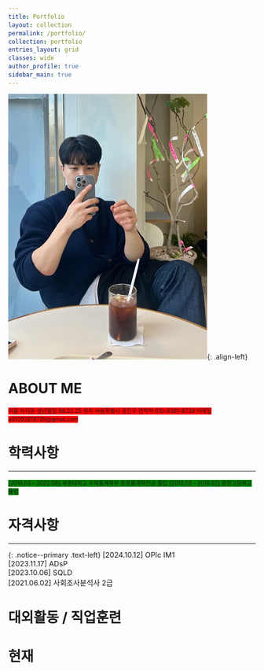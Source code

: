 ```yaml
---
title: Portfolio
layout: collection
permalink: /portfolio/
collection: portfolio
entries_layout: grid
classes: wide
author_profile: true
sidebar_main: true 
---
```


![image](/assets/images/itsme.jpg){: .align-left}

# ABOUT ME
<span style="font-size:80%; background-color:red">
이름   
차지훈   
생년월일   
98.02.25   
위치   
서울특별시 광진구  
연락처   
010-9381-8739   
이메일   
a01093818739@gmail.com
</span>

# 학력사항 

---

<span style="font-size:80%; background-color:green">
[2016.03 - 2022.08]   
세종대학교 수학통계학부 응용통계학전공 졸업   
[2013.03 - 2016.02]   
함양고등학교 졸업
</span>

# 자격사항 

---

{: .notice--primary .text-left}
<span style="font-size:105%">
[2024.10.12] OPIc IM1  
[2023.11.17] ADsP   
[2023.10.06] SQLD   
[2021.06.02] 사회조사분석사 2급

# 대외활동 / 직업훈련 

# 현재 